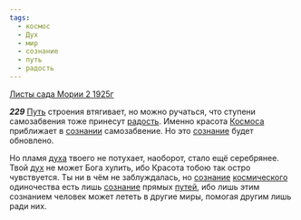 ```yaml
---
tags:
  - космос
  - Дух
  - мир
  - сознание
  - путь
  - радость
---
```


[Листы сада Мории 2 1925г](https://127.0.0.1:4002/agni/1925)

___229___
[Путь](../../../tags/#путь) строения втягивает, но можно ручаться, что ступени самозабвения тоже принесут [радость](../../../tags/#радость). Именно красота [Космоса](../../../tags/#космос) приближает в [сознании](../../../tags/#[сознание](../../../tags/#сознание)) самозабвение. Но это [сознание](../../../tags/#сознание) будет обновлено.   

Но пламя [духа](../../../tags/#Дух) твоего не потухает, наоборот, стало ещё серебрянее. Твой [дух](../../../tags/#Дух) не может Бога хулить, ибо Красота тобою так остро чувствуется. Ты ни в чём не заблуждалась, но [сознание](../../../tags/#сознание) [космического](../../../tags/#космос) одиночества есть лишь [сознание](../../../tags/#сознание) прямых [путей](../../../tags/#путь), ибо лишь этим сознанием человек может лететь в другие миры, помогая другим лишь ради них.   

